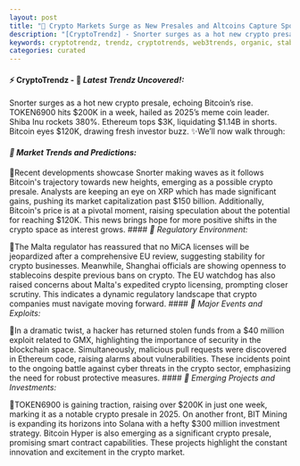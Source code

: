 ```yaml
---
layout: post
title: "🌇 Crypto Markets Surge as New Presales and Altcoins Capture Spotlight"
description: "[CryptoTrendz] - Snorter surges as a hot new crypto presale, echoing Bitcoin’s rise. TOKEN6900 hits $200K in a week, hailed as 2025’s meme coin leader. Shiba Inu rockets 380%. Ethereum tops $3K, liquidating $1.14B in shorts. Bitcoin eyes $120K, drawing fresh investor buzz."
keywords: cryptotrendz, trendz, cryptotrends, web3trends, organic, stablecoins, XRP, Mining, Crypto, Listing, Bitcoin, Analyst, China, Bybit, Ethereum
categories: curated
---
```


#### ⚡ CryptoTrendz - 📌 *Latest Trendz Uncovered!:*

Snorter surges as a hot new crypto presale, echoing Bitcoin’s rise. TOKEN6900 hits $200K in a week, hailed as 2025’s meme coin leader. Shiba Inu rockets 380%. Ethereum tops $3K, liquidating $1.14B in shorts. Bitcoin eyes $120K, drawing fresh investor buzz. ✨We’ll now walk through:


#### *🔖  Market Trends and Predictions:*  

🔹Recent developments showcase Snorter making waves as it follows Bitcoin's trajectory towards new heights, emerging as a possible crypto presale. Analysts are keeping an eye on XRP which has made significant gains, pushing its market capitalization past $150 billion. Additionally, Bitcoin's price is at a pivotal moment, raising speculation about the potential for reaching $120K. This news brings hope for more positive shifts in the crypto space as interest grows. #### *🔖  Regulatory Environment:*  

🔹The Malta regulator has reassured that no MiCA licenses will be jeopardized after a comprehensive EU review, suggesting stability for crypto businesses. Meanwhile, Shanghai officials are showing openness to stablecoins despite previous bans on crypto. The EU watchdog has also raised concerns about Malta's expedited crypto licensing, prompting closer scrutiny. This indicates a dynamic regulatory landscape that crypto companies must navigate moving forward. #### *🔖  Major Events and Exploits:*  

🔹In a dramatic twist, a hacker has returned stolen funds from a $40 million exploit related to GMX, highlighting the importance of security in the blockchain space. Simultaneously, malicious pull requests were discovered in Ethereum code, raising alarms about vulnerabilities. These incidents point to the ongoing battle against cyber threats in the crypto sector, emphasizing the need for robust protective measures. #### *🔖  Emerging Projects and Investments:*  

🔹TOKEN6900 is gaining traction, raising over $200K in just one week, marking it as a notable crypto presale in 2025. On another front, BIT Mining is expanding its horizons into Solana with a hefty $300 million investment strategy. Bitcoin Hyper is also emerging as a significant crypto presale, promising smart contract capabilities. These projects highlight the constant innovation and excitement in the crypto market.